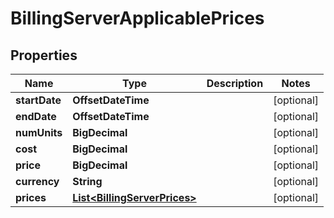 

# BillingServerApplicablePrices

## Properties

Name | Type | Description | Notes
------------ | ------------- | ------------- | -------------
**startDate** | **OffsetDateTime** |  |  [optional]
**endDate** | **OffsetDateTime** |  |  [optional]
**numUnits** | **BigDecimal** |  |  [optional]
**cost** | **BigDecimal** |  |  [optional]
**price** | **BigDecimal** |  |  [optional]
**currency** | **String** |  |  [optional]
**prices** | [**List&lt;BillingServerPrices&gt;**](BillingServerPrices.md) |  |  [optional]



